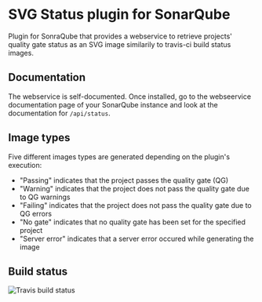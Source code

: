 # SVG Status plugin for SonarQube
Plugin for SonraQube that provides a webservice to retrieve projects' quality gate status as an SVG image similarily to travis-ci build status images.

## Documentation

The webservice is self-documented. Once installed, go to the webseervice documentation page of your SonarQube instance and look at the documentation for ``/api/status``.

## Image types

Five different images types are generated depending on the plugin's execution:
* "Passing" indicates that the project passes the quality gate (QG)
* "Warning" indicates that the project does not pass the quality gate due to QG warnings
* "Failing" indicates that the project does not pass the quality gate due to QG errors
* "No gate" indicates that no quality gate has been set for the specified project
* "Server error" indicates that a server error occured while generating the image

## Build status

![Travis build status](https://travis-ci.org/QualInsight/qualinsight-plugins-sonarqube-status.svg?branch=master)
